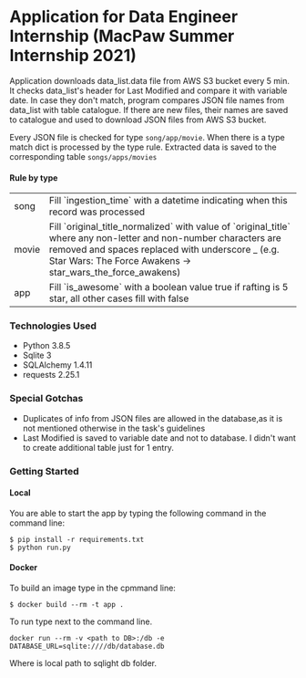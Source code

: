 # Application for Data Engineer Internship (MacPaw Summer Internship 2021)

Application downloads data_list.data file from AWS S3 bucket every 5 min. It checks data_list's header for Last Modified and compare it with variable date. In case they don't match, program compares JSON file names from data_list with table catalogue. If there are new files, their names are saved to catalogue and used to download JSON files from AWS S3 bucket.

Every JSON file is checked for type `song/app/movie`. When there is a type match dict is processed by the type rule. Extracted data is saved to the corresponding table `songs/apps/movies`
 
####  **Rule by type** 

<table>
  <tr>
    <td>song </td>
    <td>Fill `ingestion_time` with a datetime indicating when this record was processed</td>
  </tr>
  <tr>
    <td>movie</td>
    <td>Fill `original_title_normalized` with value of `original_title` where any non-letter and non-number characters are removed and spaces replaced with underscore _ (e.g. Star Wars: The Force Awakens -> star_wars_the_force_awakens)</td>
  </tr>
  <tr>
    <td>app</td>
    <td>Fill `is_awesome` with a boolean value true if rafting is 5 star, all other cases fill with false</td>
  </tr>
</table>

### Technologies Used

* Python 3.8.5
* Sqlite 3
* SQLAlchemy 1.4.11 
* requests 2.25.1

### Special Gotchas

* Duplicates of info from JSON files are allowed in the database,as it is not mentioned otherwise in the task's guidelines 
* Last Modified is saved to variable date and not to database. I didn't want to create additional table just for 1 entry.


### Getting Started

#### Local

You are able to start the app by typing the following command in the command line:

```
$ pip install -r requirements.txt
$ python run.py
```

#### Docker

To build an image type in the cpmmand line:

```
$ docker build --rm -t app .
```

To run type next to the command line.

```
docker run --rm -v <path to DB>:/db -e DATABASE_URL=sqlite:////db/database.db
```

Where <path to DB> is local path to sqlight db folder.
